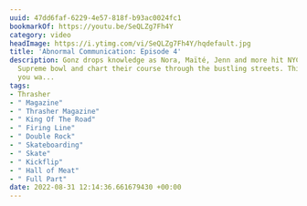 ```yaml
---
uuid: 47dd6faf-6229-4e57-818f-b93ac0024fc1
bookmarkOf: https://youtu.be/SeQLZg7Fh4Y
category: video
headImage: https://i.ytimg.com/vi/SeQLZg7Fh4Y/hqdefault.jpg
title: 'Abnormal Communication: Episode 4'
description: Gonz drops knowledge as Nora, Maïté, Jenn and more hit NYC to rip the
  Supreme bowl and chart their course through the bustling streets. This will make
  you wa...
tags:
- Thrasher
- " Magazine"
- " Thrasher Magazine"
- " King Of The Road"
- " Firing Line"
- " Double Rock"
- " Skateboarding"
- " Skate"
- " Kickflip"
- " Hall of Meat"
- " Full Part"
date: 2022-08-31 12:14:36.661679430 +00:00
---
```


